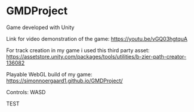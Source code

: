 # GMDProject
Game developed with Unity 


Link for video demonstration of the game:
https://youtu.be/vGQ03hgtquA


For track creation in my game i used this third party asset:
https://assetstore.unity.com/packages/tools/utilities/b-zier-path-creator-136082

Playable WebGL build of my game:
https://simonnoergaard1.github.io/GMDProject/


Controls:
WASD

TEST
